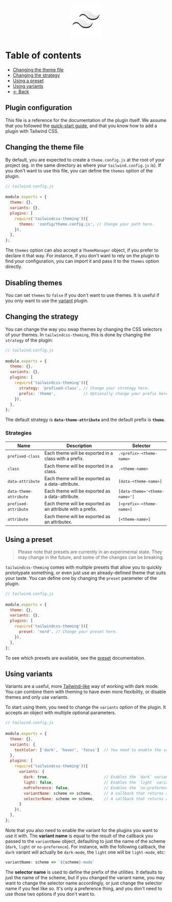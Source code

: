 <center><img src="../logo.svg" width="100"></center>

# Table of contents

- [Changing the theme file](#changing-the-theme-file)
- [Changing the strategy](#changing-the-strategy)
- [Using a preset](#using-a-preset)
- [Using variants](#using-variants)
- [← Back](../readme.md)

## Plugin configuration

This file is a reference for the documentation of the plugin itself. We assume that you followed the [quick-start guide](quick-start.md), and that you know how to add a plugin with Tailwind CSS.

## Changing the theme file

By default, you are expected to create a `theme.config.js` at the root of your project (eg. in the same directory as where your `tailwind.config.js` is). If you don't want to use this file, you can define the `themes` option of the plugin. 

```js
// tailwind.config.js

module.exports = {
  theme: {},
  variants: {},
  plugins: [
    require('tailwindcss-theming')({
      themes: 'config/theme.config.js', // Change your path here.
    }),
  ],
};
```

The `themes` option can also accept a `ThemeManager` object, if you prefer to declare it that way. For instance, if you don't want to rely on the plugin to find your configuration, you can import it and pass it to the `themes` option directly. 

## Disabling themes

You can set `themes` to `false` if you don't want to use themes. It is useful if you only want to use the [variant](#variants) plugin.

## Changing the strategy

You can change the way you swap themes by changing the CSS selectors of your themes. In `tailwindcss-theming`, this is done by changing the `strategy` of the plugin:

```js
// tailwind.config.js

module.exports = {
  theme: {},
  variants: {},
  plugins: [
    require('tailwindcss-theming')({
      strategy: 'prefixed-class', // Change your strategy here.
      prefix: 'theme',            // Optionally change your prefix here.
    }),
  ],
};
```

The default strategy is **`data-theme-attribute`** and the default prefix is **`theme`**.

### Strategies

| Name                   | Description                                                | Selector                      |
| ---------------------- | ---------------------------------------------------------- | ----------------------------- |
| `prefixed-class`       | Each theme will be exported in a class with a prefix.      | `.<prefix>-<theme-name>`      |
| `class`                | Each theme will be exported in a class.                    | `.<theme-name>`               |
| `data-attribute`       | Each theme will be exported as a data-attribute.           | `[data-<theme-name>]`         |
| `data-theme-attribute` | Each theme will be exported as a data-attribute.           | `[data-theme='<theme-name>']` |
| `prefixed-attribute`   | Each theme will be exported as an attribute with a prefix. | `[<prefix>-<theme-name>]`     |
| `attribute`            | Each theme will be exported as an attributex.              | `[<theme-name>]`              |

## Using a preset

> Please note that presets are currently in an experimental state. They may change in the future, and some of the changes can be breaking.

`tailwindcss-theming` comes with multiple presets that allow you to quickly prototypate something, or even just use an already-defined theme that suits your taste. You can define one by changing the `preset` parameter of the plugin.

```js
// tailwind.config.js

module.exports = {
  theme: {},
  variants: {},
  plugins: [
    require('tailwindcss-theming')({
      preset: 'nord', // Change your preset here.
    }),
  ],
};
```

To see which presets are available, see the [preset](presets.md) documentation.

## Using variants

Variants are a useful, more [Tailwind-like](https://twitter.com/adamwathan/status/1256279329199263745) way of working with dark mode. You can combine them with theming to have even more flexibility, or disable themes and only use variants.

To start using them, you need to change the `variants` option of the plugin. It accepts an object with multiple optional parameters. 

```js
// tailwind.config.js

module.exports = {
  theme: {},
  variants: {
    textColor: ['dark', 'hover', 'focus']  // You need to enable the variant for the plugins you want to use it with.
  },
  plugins: [
    require('tailwindcss-theming')({
      variants: {
        dark: true,                        // Enables the `dark` variant, defaults to false.
        light: false,                      // Enables the `light` variant, defaults to false.
        noPreference: false,               // Enables the `no-preference` variant, defaults to false.
        variantName: scheme => scheme,     // A callback that returns a string to define the variant name, takes the scheme as a parameter.
        selectorName: scheme => scheme,    // A callback that returns a string to define the selector, takes the scheme as a parameter.
      }
    }),
  ],
};
```

Note that you also need to enable the variant for the plugins you want to use it with. The **variant name** is equal to the result of the callback you passed to the `variantName` object, defaulting to just the name of the scheme (`dark`, `light` or `no-preference`). For instance, with the following callback, the `dark` variant will actually be `dark-mode`, the `light` one will be `light-mode`, etc:

```js
variantName: scheme => `${scheme}-mode`
```

The **selector name** is used to define the prefix of the utilities. It defaults to just the name of the scheme, but if you changed the variant name, you may want to change the selector name accordingly, or just change the selector name if you feel like so. It's only a preference thing, and you don't need to use those two options if you don't want to.
